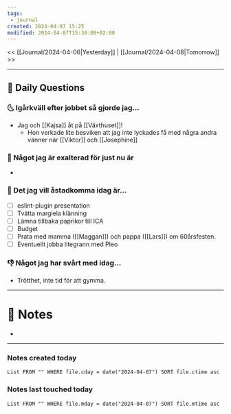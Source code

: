 ```yaml
---
tags:
 - journal
created: 2024-04-07 15:25
modified: 2024-04-07T15:30:08+02:00
---
```


<< [[Journal/2024-04-06|Yesterday]] | [[Journal/2024-04-08|Tomorrow]] >>

---
## 📅 Daily Questions
### 🌜 Igårkväll efter jobbet så gjorde jag...
- Jag och [[Kajsa]] åt på [[Växthuset]]!
	- Hon verkade lite besviken att jag inte lyckades få med några andra vänner när [[Viktor]] och [[Josephine]]
 
### 🙌 Något jag är exalterad för just nu är
- 

### 🚀 Det jag vill åstadkomma idag är...
- [ ] eslint-plugin presentation
- [ ] Tvätta margiela klänning
- [ ] Lämna tillbaka paprikor till ICA
- [ ] Budget
- [ ] Prata med mamma ([[Maggan]]) och pappa ([[Lars]]) om 60årsfesten.
- [ ] Eventuellt jobba litegrann med Pleo

### 👎 Något jag har svårt med idag...
- Trötthet, inte tid för att gymma.

---
# 📝 Notes
- 
---
### Notes created today
```dataview
List FROM "" WHERE file.cday = date("2024-04-07") SORT file.ctime asc
```
### Notes last touched today
```dataview
List FROM "" WHERE file.mday = date("2024-04-07") SORT file.mtime asc
```